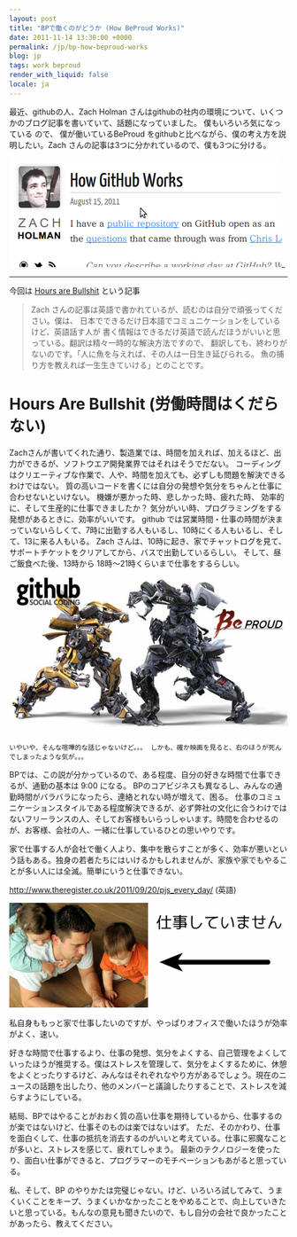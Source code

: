 ```yaml
---
layout: post
title: "BPで働くのがどうか (How BeProud Works)"
date: 2011-11-14 13:30:00 +0000
permalink: /jp/bp-how-beproud-works
blog: jp
tags: work beproud
render_with_liquid: false
locale: ja
---
```


最近、githubの人、Zach Holman さんはgithubの社内の環境について、いくつかのブログ記事を書いていて、話題になっていました。
僕もいろいろ気になっている ので、 僕が働いているBeProud をgithubと比べながら、僕の考え方を説明したい。Zach
さんの記事は3つに分かれているので、僕も3つに分ける。

![Zach](/assets/images/668/howgithubworks.png)\_

---

<!-- textlint-disable alex -->

今回は [Hours are Bullshit](http://zachholman.com/posts/how-github-works-hours/) という記事

<!-- textlint-enable alex -->

> Zach さんの記事は英語で書かれているが、読むのは自分で頑張ってください。僕は、
> 日本でできるだけ日本語でコミュニケーションをしているけど、英語話す人が
> 書く情報はできるだけ英語で読んだほうがいいと思っている。翻訳は精々一時的な解決方法ですので、
> 翻訳しても、終わりがないのです。「人に魚を与えれば、その人は一日生き延びられる。
> 魚の捕り方を教えれば一生生きていける」とのことです。

<!-- textlint-disable alex -->

# Hours Are Bullshit (労働時間はくだらない)

<!-- textlint-enable alex -->

Zachさんが書いてくれた通り、製造業では、時間を加えれば、加えるほど、出力ができるが、ソフトウエア開発業界ではそれはそうでだない。
コーディングはクリエーティブな作業で、人や、時間を加えても、必ずしも問題を解決できるわけではない。
質の高いコードを書くには自分の発想や気分をちゃんと仕事に合わせないといけない。
機嫌が悪かった時、悲しかった時、疲れた時、 効率的に、そして生産的に仕事できましたか？
気分がいい時、プログラミングをする発想があるときに、効率がいいです。 github
では営業時間・仕事の時間が決まっていないらしくて、7時に出勤する人もいるし、10時にくる人もいるし、そして、13に来る人もいる。
Zach さんは、10時に起き、家でチャットログを見て、サポートチケットをクリアしてから、バスで出勤しているらしい。
そして、昼ご飯食べた後、13時から 18時～21時くらいまで仕事をするらしい。

![image](/assets/images/668/versus_big.jpg)

`いやいや、そんな喧嘩的な話じゃないけど。。。 しかも、確か映画を見ると、右のほうが死んでしまったような気が。。。`

BPでは、この説が分かっているので、ある程度、自分の好きな時間で仕事できるが、通勤の基本は 9:00 になる。
BPのコアビジネスも異なるし、みんなの通勤時間がバラバラになったら、連絡とれない時が増えて、困る。
仕事のコミュニケーションスタイルである程度解決できるが、必ず弊社の文化に合うわけではないフリーランスの人、そしてお客様もいらっしゃいます。時間を合わせるのが、お客様、会社の人、一緒に仕事しているひとの思いやりです。

家で仕事する人が会社で働く人より、集中を散らすことが多く、効率が悪いという話もある。独身の若者たちにはいけるかもしれませんが、家族や家でもやることが多い人には全滅。簡単にいうと仕事できない。

<http://www.theregister.co.uk/2011/09/20/pjs_every_day/> (英語)

![image](/assets/images/668/workathome.png)

私自身ももっと家で仕事したいのですが、やっぱりオフィスで働いたほうが効率がよく、速い。

好きな時間で仕事するより、仕事の発想、気分をよくする、自己管理をよくしていったほうが推奨する。僕はストレスを管理して、気分をよくするために、休憩をよくとったりするけど、みんなはそれぞれなやり方があるでしょう。現在のニュースの話題を出したり、他のメンバーと議論したりすることで、ストレスを減らすようにしている。

結局、BPではやることがおおく質の高い仕事を期待しているから、仕事するのが楽ではないけど、仕事そのものは楽ではないはず。
ただ、そのかわり、仕事を面白くして、仕事の抵抗を消去するのがいいと考えている。仕事に邪魔なことが多いと、ストレスを感じて、疲れてしゃまう。
最新のテクノロジーを使ったり、面白い仕事ができると、プログラマーのモチベーションもあがると思っている。

私、そして、BP
のやりかたは完璧じゃない。けど、いろいろ試してみて、うまくいくことをキープ、うまくいかなかったことをやめることで、向上していきたいと思っている。もんなの意見も聞きたいので、もし自分の会社で良かったことがあったら、教えてください。
